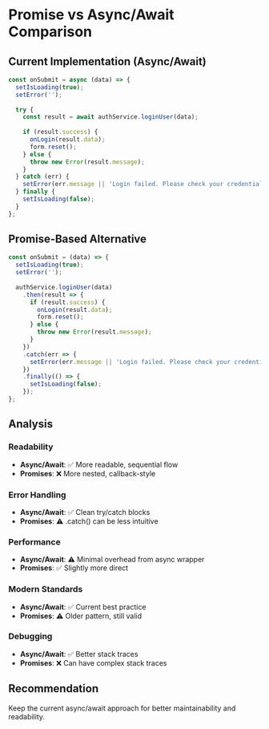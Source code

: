 # Promise vs Async/Await Comparison

## Current Implementation (Async/Await)
```javascript
const onSubmit = async (data) => {
  setIsLoading(true);
  setError('');
  
  try {
    const result = await authService.loginUser(data);
    
    if (result.success) {
      onLogin(result.data);
      form.reset();
    } else {
      throw new Error(result.message);
    }
  } catch (err) {
    setError(err.message || 'Login failed. Please check your credentials and try again.');
  } finally {
    setIsLoading(false);
  }
};
```

## Promise-Based Alternative
```javascript
const onSubmit = (data) => {
  setIsLoading(true);
  setError('');
  
  authService.loginUser(data)
    .then(result => {
      if (result.success) {
        onLogin(result.data);
        form.reset();
      } else {
        throw new Error(result.message);
      }
    })
    .catch(err => {
      setError(err.message || 'Login failed. Please check your credentials and try again.');
    })
    .finally(() => {
      setIsLoading(false);
    });
};
```

## Analysis

### Readability
- **Async/Await**: ✅ More readable, sequential flow
- **Promises**: ❌ More nested, callback-style

### Error Handling
- **Async/Await**: ✅ Clean try/catch blocks
- **Promises**: ⚠️ .catch() can be less intuitive

### Performance
- **Async/Await**: ⚠️ Minimal overhead from async wrapper
- **Promises**: ✅ Slightly more direct

### Modern Standards
- **Async/Await**: ✅ Current best practice
- **Promises**: ⚠️ Older pattern, still valid

### Debugging
- **Async/Await**: ✅ Better stack traces
- **Promises**: ❌ Can have complex stack traces

## Recommendation
Keep the current async/await approach for better maintainability and readability.